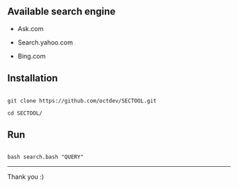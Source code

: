 


## Available search engine

- Ask.com

- Search.yahoo.com

- Bing.com

## Installation

```

git clone https://github.com/octdev/SECTOOL.git 

cd SECTOOL/

```

## Run

``` 

bash search.bash "QUERY"

```

-------------------------

Thank you :)


